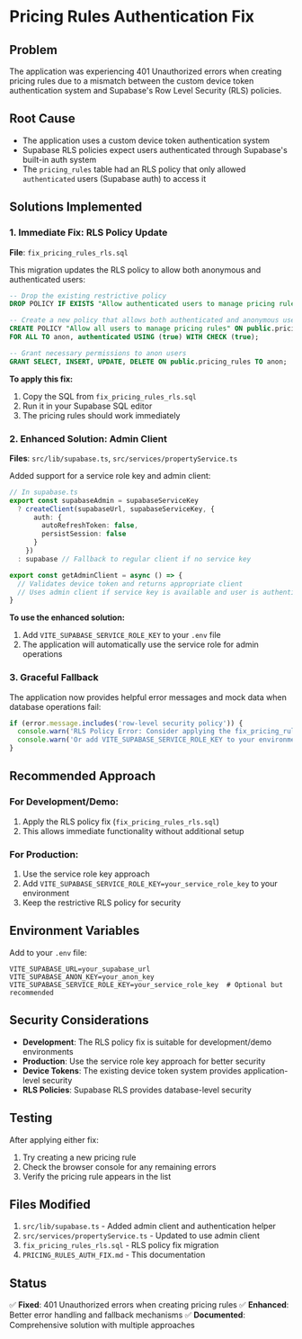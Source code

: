 # Pricing Rules Authentication Fix

## Problem
The application was experiencing 401 Unauthorized errors when creating pricing rules due to a mismatch between the custom device token authentication system and Supabase's Row Level Security (RLS) policies.

## Root Cause
- The application uses a custom device token authentication system
- Supabase RLS policies expect users authenticated through Supabase's built-in auth system
- The `pricing_rules` table had an RLS policy that only allowed `authenticated` users (Supabase auth) to access it

## Solutions Implemented

### 1. Immediate Fix: RLS Policy Update
**File**: `fix_pricing_rules_rls.sql`

This migration updates the RLS policy to allow both anonymous and authenticated users:

```sql
-- Drop the existing restrictive policy
DROP POLICY IF EXISTS "Allow authenticated users to manage pricing rules" ON public.pricing_rules;

-- Create a new policy that allows both authenticated and anonymous users
CREATE POLICY "Allow all users to manage pricing rules" ON public.pricing_rules
FOR ALL TO anon, authenticated USING (true) WITH CHECK (true);

-- Grant necessary permissions to anon users
GRANT SELECT, INSERT, UPDATE, DELETE ON public.pricing_rules TO anon;
```

**To apply this fix:**
1. Copy the SQL from `fix_pricing_rules_rls.sql`
2. Run it in your Supabase SQL editor
3. The pricing rules should work immediately

### 2. Enhanced Solution: Admin Client
**Files**: `src/lib/supabase.ts`, `src/services/propertyService.ts`

Added support for a service role key and admin client:

```typescript
// In supabase.ts
export const supabaseAdmin = supabaseServiceKey 
  ? createClient(supabaseUrl, supabaseServiceKey, {
      auth: {
        autoRefreshToken: false,
        persistSession: false
      }
    })
  : supabase // Fallback to regular client if no service key

export const getAdminClient = async () => {
  // Validates device token and returns appropriate client
  // Uses admin client if service key is available and user is authenticated
}
```

**To use the enhanced solution:**
1. Add `VITE_SUPABASE_SERVICE_ROLE_KEY` to your `.env` file
2. The application will automatically use the service role for admin operations

### 3. Graceful Fallback
The application now provides helpful error messages and mock data when database operations fail:

```typescript
if (error.message.includes('row-level security policy')) {
  console.warn('RLS Policy Error: Consider applying the fix_pricing_rules_rls.sql migration');
  console.warn('Or add VITE_SUPABASE_SERVICE_ROLE_KEY to your environment variables');
}
```

## Recommended Approach

### For Development/Demo:
1. Apply the RLS policy fix (`fix_pricing_rules_rls.sql`)
2. This allows immediate functionality without additional setup

### For Production:
1. Use the service role key approach
2. Add `VITE_SUPABASE_SERVICE_ROLE_KEY=your_service_role_key` to your environment
3. Keep the restrictive RLS policy for security

## Environment Variables

Add to your `.env` file:
```env
VITE_SUPABASE_URL=your_supabase_url
VITE_SUPABASE_ANON_KEY=your_anon_key
VITE_SUPABASE_SERVICE_ROLE_KEY=your_service_role_key  # Optional but recommended
```

## Security Considerations

- **Development**: The RLS policy fix is suitable for development/demo environments
- **Production**: Use the service role key approach for better security
- **Device Tokens**: The existing device token system provides application-level security
- **RLS Policies**: Supabase RLS provides database-level security

## Testing

After applying either fix:
1. Try creating a new pricing rule
2. Check the browser console for any remaining errors
3. Verify the pricing rule appears in the list

## Files Modified

1. `src/lib/supabase.ts` - Added admin client and authentication helper
2. `src/services/propertyService.ts` - Updated to use admin client
3. `fix_pricing_rules_rls.sql` - RLS policy fix migration
4. `PRICING_RULES_AUTH_FIX.md` - This documentation

## Status
✅ **Fixed**: 401 Unauthorized errors when creating pricing rules
✅ **Enhanced**: Better error handling and fallback mechanisms
✅ **Documented**: Comprehensive solution with multiple approaches